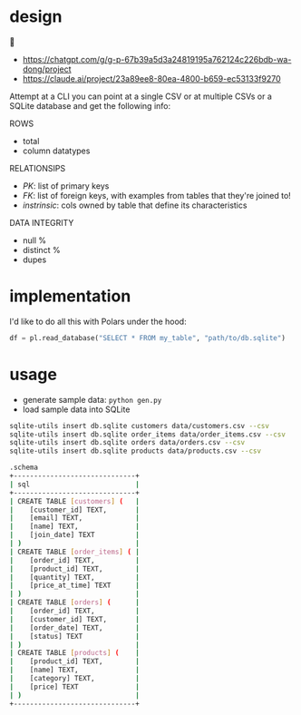 # design

🧠
* https://chatgpt.com/g/g-p-67b39a5d3a24819195a762124c226bdb-wa-dong/project
* https://claude.ai/project/23a89ee8-80ea-4800-b659-ec53133f9270

Attempt at a CLI you can point at a single CSV or at multiple CSVs or a SQLite database and get the following info:

ROWS
* total
* column datatypes

RELATIONSIPS
* _PK_: list of primary keys
* _FK_: list of foreign keys, with examples from tables that they're joined to!
* _instrinsic_: cols owned by table that define its characteristics

DATA INTEGRITY
* null %
* distinct %
* dupes

# implementation

I'd like to do all this with Polars under the hood:
```python
df = pl.read_database("SELECT * FROM my_table", "path/to/db.sqlite")
```

# usage

* generate sample data: `python gen.py`
* load sample data into SQLite
```sh
sqlite-utils insert db.sqlite customers data/customers.csv --csv
sqlite-utils insert db.sqlite order_items data/order_items.csv --csv
sqlite-utils insert db.sqlite orders data/orders.csv --csv
sqlite-utils insert db.sqlite products data/products.csv --csv
```
```sh
.schema
+------------------------------+
| sql                          |
+------------------------------+
| CREATE TABLE [customers] (   |
|    [customer_id] TEXT,       |
|    [email] TEXT,             |
|    [name] TEXT,              |
|    [join_date] TEXT          |
| )                            |
| CREATE TABLE [order_items] ( |
|    [order_id] TEXT,          |
|    [product_id] TEXT,        |
|    [quantity] TEXT,          |
|    [price_at_time] TEXT      |
| )                            |
| CREATE TABLE [orders] (      |
|    [order_id] TEXT,          |
|    [customer_id] TEXT,       |
|    [order_date] TEXT,        |
|    [status] TEXT             |
| )                            |
| CREATE TABLE [products] (    |
|    [product_id] TEXT,        |
|    [name] TEXT,              |
|    [category] TEXT,          |
|    [price] TEXT              |
| )                            |
+------------------------------+
```
